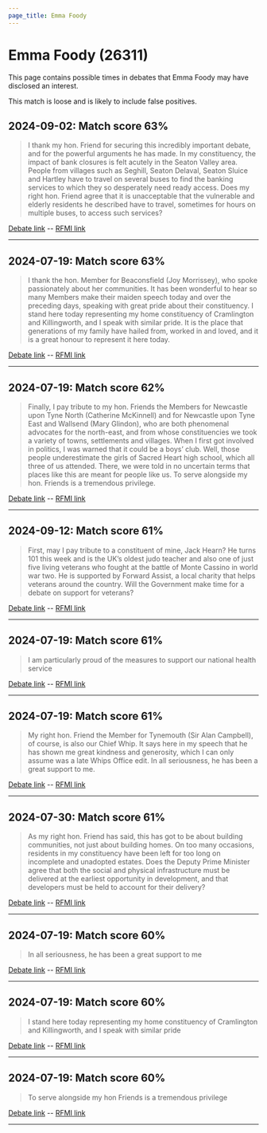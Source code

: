 ```yaml
---
page_title: Emma Foody
---
```


# Emma Foody  (26311)

This page contains possible times in debates that Emma Foody may have disclosed an interest.

This match is loose and is likely to include false positives. 



## 2024-09-02: Match score 63%

>I thank my hon. Friend for securing this incredibly important debate, and for the powerful arguments he has made. In my constituency, the impact of bank closures is felt acutely in the Seaton Valley area. People from villages such as Seghill, Seaton Delaval, Seaton Sluice and Hartley have to travel on several buses to find the banking services to which they so desperately need ready access. Does my right hon. Friend agree that it is unacceptable that the vulnerable and elderly residents he described have to travel, sometimes for hours on multiple buses, to access such services?

[Debate link](https://www.theyworkforyou.com/debates/?id=2024-09-02a.129.1)  --  [RFMI link](https://www.theyworkforyou.com/mp/26311/register)


---



## 2024-07-19: Match score 63%

>I thank the hon. Member for Beaconsfield (Joy Morrissey), who spoke passionately about her communities. It has been wonderful to hear so many Members make their maiden speech today and over the preceding days, speaking with great pride about their constituency. I stand here today representing my home constituency of Cramlington and Killingworth, and I speak with similar pride. It is the place that generations of my family have hailed from, worked in and loved, and it is a great honour to represent it here today.

[Debate link](https://www.theyworkforyou.com/debates/?id=2024-07-19b.333.1)  --  [RFMI link](https://www.theyworkforyou.com/mp/26311/register)


---



## 2024-07-19: Match score 62%

>Finally, I pay tribute to my hon. Friends the Members for Newcastle upon Tyne North (Catherine McKinnell) and for Newcastle upon Tyne East and Wallsend (Mary Glindon), who are both phenomenal advocates for the north-east, and from whose constituencies we took a variety of towns, settlements and villages. When I first got involved in politics, I was warned that it could be a boys’ club. Well, those people underestimate the girls of Sacred Heart high school, which all three of us attended. There, we were told in no uncertain terms that places like this are meant for people like us. To serve alongside my hon. Friends is a tremendous privilege.

[Debate link](https://www.theyworkforyou.com/debates/?id=2024-07-19b.333.1)  --  [RFMI link](https://www.theyworkforyou.com/mp/26311/register)


---



## 2024-09-12: Match score 61%

>First, may I pay tribute to a constituent of mine, Jack Hearn? He turns 101 this week and is the UK’s oldest judo teacher and also one of just five living veterans who fought at the battle of Monte Cassino in world war two. He is supported by Forward Assist, a local charity that helps veterans around the country. Will the Government make time for a debate on support for veterans?

[Debate link](https://www.theyworkforyou.com/debates/?id=2024-09-12b.978.0)  --  [RFMI link](https://www.theyworkforyou.com/mp/26311/register)


---



## 2024-07-19: Match score 61%

>I am particularly proud of the measures to support our national health service

[Debate link](https://www.theyworkforyou.com/debates/?id=2024-07-19b.333.1)  --  [RFMI link](https://www.theyworkforyou.com/mp/26311/register)


---



## 2024-07-19: Match score 61%

>My right hon. Friend the Member for Tynemouth (Sir Alan Campbell), of course, is also our Chief Whip. It says here in my speech that he has shown me great kindness and generosity, which I can only assume was a late Whips Office edit. In all seriousness, he has been a great support to me.

[Debate link](https://www.theyworkforyou.com/debates/?id=2024-07-19b.333.1)  --  [RFMI link](https://www.theyworkforyou.com/mp/26311/register)


---



## 2024-07-30: Match score 61%

>As my right hon. Friend has said, this has got to be about building communities, not just about building homes. On too many occasions, residents in my constituency have been left for too long on incomplete and unadopted estates. Does the Deputy Prime Minister agree that both the social and physical infrastructure must be delivered at the earliest opportunity in development, and that developers must be held to account for their delivery?

[Debate link](https://www.theyworkforyou.com/debates/?id=2024-07-30c.1200.1)  --  [RFMI link](https://www.theyworkforyou.com/mp/26311/register)


---



## 2024-07-19: Match score 60%

>In all seriousness, he has been a great support to me

[Debate link](https://www.theyworkforyou.com/debates/?id=2024-07-19b.333.1)  --  [RFMI link](https://www.theyworkforyou.com/mp/26311/register)


---



## 2024-07-19: Match score 60%

>I stand here today representing my home constituency of Cramlington and Killingworth, and I speak with similar pride

[Debate link](https://www.theyworkforyou.com/debates/?id=2024-07-19b.333.1)  --  [RFMI link](https://www.theyworkforyou.com/mp/26311/register)


---



## 2024-07-19: Match score 60%

>To serve alongside my hon Friends is a tremendous privilege

[Debate link](https://www.theyworkforyou.com/debates/?id=2024-07-19b.333.1)  --  [RFMI link](https://www.theyworkforyou.com/mp/26311/register)


---

